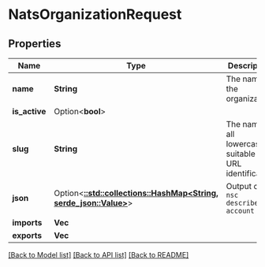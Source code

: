 # NatsOrganizationRequest

## Properties

Name | Type | Description | Notes
------------ | ------------- | ------------- | -------------
**name** | **String** | The name of the organization | 
**is_active** | Option<**bool**> |  | [optional]
**slug** | **String** | The name in all lowercase, suitable for URL identification | 
**json** | Option<[**::std::collections::HashMap<String, serde_json::Value>**](serde_json::Value.md)> | Output of `nsc describe account` | [optional]
**imports** | **Vec<i32>** |  | 
**exports** | **Vec<i32>** |  | 

[[Back to Model list]](../README.md#documentation-for-models) [[Back to API list]](../README.md#documentation-for-api-endpoints) [[Back to README]](../README.md)


